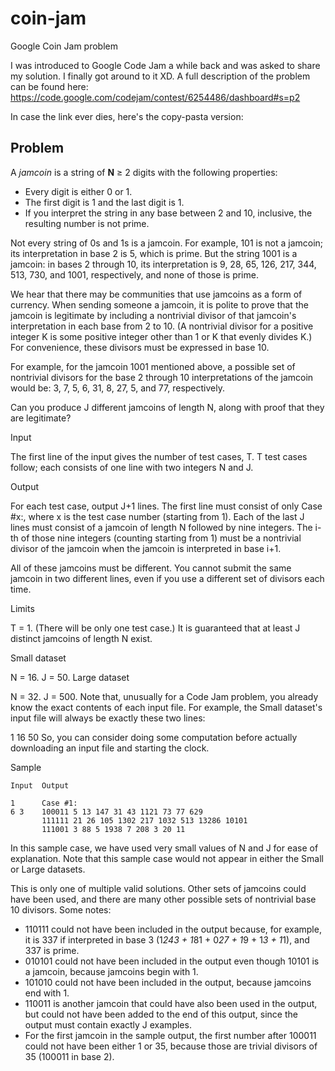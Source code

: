 # coin-jam

Google Coin Jam problem

I was introduced to Google Code Jam a while back and was asked to share my solution. I finally got around to it XD. A full description of the problem can be found here: https://code.google.com/codejam/contest/6254486/dashboard#s=p2

In case the link ever dies, here's the copy-pasta version:

## Problem

A *jamcoin* is a string of **N** ≥ 2 digits with the following properties:

- Every digit is either 0 or 1.
- The first digit is 1 and the last digit is 1.
- If you interpret the string in any base between 2 and 10, inclusive, the resulting number is not prime.

Not every string of 0s and 1s is a jamcoin. For example, 101 is not a jamcoin; its interpretation in base 2 is 5, which is prime. But the string 1001 is a jamcoin: in bases 2 through 10, its interpretation is 9, 28, 65, 126, 217, 344, 513, 730, and 1001, respectively, and none of those is prime.

We hear that there may be communities that use jamcoins as a form of currency. When sending someone a jamcoin, it is polite to prove that the jamcoin is legitimate by including a nontrivial divisor of that jamcoin's interpretation in each base from 2 to 10. (A nontrivial divisor for a positive integer K is some positive integer other than 1 or K that evenly divides K.) For convenience, these divisors must be expressed in base 10.

For example, for the jamcoin 1001 mentioned above, a possible set of nontrivial divisors for the base 2 through 10 interpretations of the jamcoin would be: 3, 7, 5, 6, 31, 8, 27, 5, and 77, respectively.

Can you produce J different jamcoins of length N, along with proof that they are legitimate?

Input

The first line of the input gives the number of test cases, T. T test cases follow; each consists of one line with two integers N and J.

Output

For each test case, output J+1 lines. The first line must consist of only Case #x:, where x is the test case number (starting from 1). Each of the last J lines must consist of a jamcoin of length N followed by nine integers. The i-th of those nine integers (counting starting from 1) must be a nontrivial divisor of the jamcoin when the jamcoin is interpreted in base i+1.

All of these jamcoins must be different. You cannot submit the same jamcoin in two different lines, even if you use a different set of divisors each time.

Limits

T = 1. (There will be only one test case.)
It is guaranteed that at least J distinct jamcoins of length N exist.

Small dataset

N = 16.
J = 50.
Large dataset

N = 32.
J = 500.
Note that, unusually for a Code Jam problem, you already know the exact contents of each input file. For example, the Small dataset's input file will always be exactly these two lines:

1
16 50
So, you can consider doing some computation before actually downloading an input file and starting the clock.

Sample

```
Input  Output 
 
1      Case #1:
6 3    100011 5 13 147 31 43 1121 73 77 629
       111111 21 26 105 1302 217 1032 513 13286 10101
       111001 3 88 5 1938 7 208 3 20 11
```

In this sample case, we have used very small values of N and J for ease of explanation. Note that this sample case would not appear in either the Small or Large datasets.

This is only one of multiple valid solutions. Other sets of jamcoins could have been used, and there are many other possible sets of nontrivial base 10 divisors. Some notes:

- 110111 could not have been included in the output because, for example, it is 337 if interpreted in base 3 (1*243 + 1*81 + 0*27 + 1*9 + 1*3 + 1*1), and 337 is prime.
- 010101 could not have been included in the output even though 10101 is a jamcoin, because jamcoins begin with 1.
- 101010 could not have been included in the output, because jamcoins end with 1.
- 110011 is another jamcoin that could have also been used in the output, but could not have been added to the end of this output, since the output must contain exactly J examples.
- For the first jamcoin in the sample output, the first number after 100011 could not have been either 1 or 35, because those are trivial divisors of 35 (100011 in base 2).
